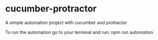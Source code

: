 # cucumber-protractor
A simple automation project with cucumber and protractor


To run the automation go to your terminal and run:
npm run automation
